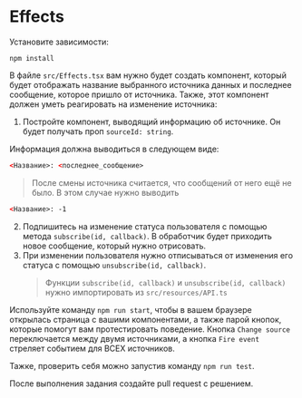 # Effects

Установите зависимости:

```
npm install
```

В файле `src/Effects.tsx` вам нужно будет создать компонент, который будет отображать название выбранного источника данных и последнее сообщение, которое пришло от источника. Также, этот компонент должен уметь реагировать на изменение источника:

1. Постройте компонент, выводящий информацию об источнике. Он будет получать проп `sourceId: string`.

Информация должна выводиться в следующем виде:

```html
<Название>: <последнее_сообщение>
```

> После смены источника считается, что сообщений от него ещё не было. В этом случае нужно выводить

```html
<Название>: -1
```

2. Подпишитесь на изменение статуса пользователя с помощью метода `subscribe(id, callback)`. В обработчик будет приходить новое сообщение, который нужно отрисовать.
3. При изменении пользователя нужно отписываться от изменения его статуса с помощью `unsubscribe(id, callback)`.
    > Функции `subscribe(id, callback)` и `unsubscribe(id, callback)` нужно импортировать из `src/resources/API.ts`

Используйте команду `npm run start`, чтобы в вашем браузере открылась страница с вашими компонентами, а также парой кнопок, которые помогут вам протестировать поведение. Кнопка `Change source` переключается между двумя источниками, а кнопка `Fire event` стреляет событием для ВСЕХ источников.

Тажке, проверить себя можно запустив команду `npm run test`.

После выполнения задания создайте pull request с решением.

